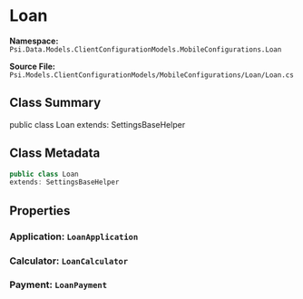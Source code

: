 # Loan

**Namespace:** `Psi.Data.Models.ClientConfigurationModels.MobileConfigurations.Loan`

**Source File:** `Psi.Models.ClientConfigurationModels/MobileConfigurations/Loan/Loan.cs`

## Class Summary

public class Loan
extends: SettingsBaseHelper

## Class Metadata

```typescript
public class Loan
extends: SettingsBaseHelper
```

## Properties

### Application: `LoanApplication`

### Calculator: `LoanCalculator`

### Payment: `LoanPayment`
